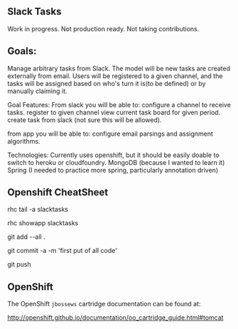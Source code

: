 Slack Tasks
---

Work in progress.  Not production ready.  Not taking contributions.

Goals:
---

Manage arbitrary tasks from Slack. The model will be new tasks are created externally from email.  Users will be registered to a given channel, and the tasks will be assigned based on who's turn it is(to be defined) or by manually claiming it.

Goal Features:
From slack you will be able to:
configure a channel to receive tasks.
register to given channel
view current task board for given period.
create task from slack (not sure this will be allowed).

from app you will be able to:
configure email parsings and assignment algorithms.

Technologies:
Currently uses openshift, but it should be easily doable to switch to heroku or cloudfoundry.
MongoDB (because I wanted to learn it)
Spring (I needed to practice more spring, particularly annotation driven)



Openshift CheatSheet
---
rhc tail -a slacktasks

rhc showapp slacktasks

git add --all .

git commit -a -m 'first put of all code'

git push


OpenShift
--
The OpenShift `jbossews` cartridge documentation can be found at:

http://openshift.github.io/documentation/oo_cartridge_guide.html#tomcat
